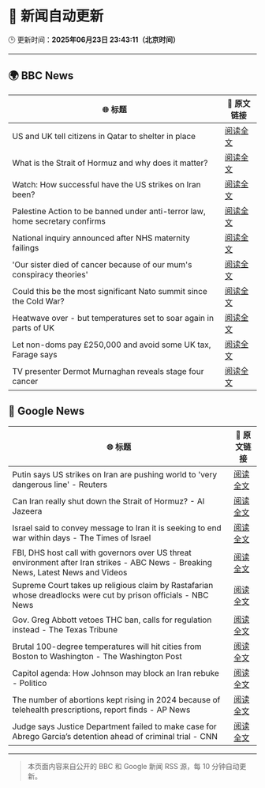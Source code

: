 # 🧠 新闻自动更新

🕒 更新时间：**2025年06月23日 23:43:11（北京时间）**

---

## 🌍 BBC News

| 🌐 标题 | 🔗 原文链接 |
|--------|-------------|
| US and UK tell citizens in Qatar to shelter in place | [阅读全文](https://www.bbc.com/news/articles/cqx29w0lrx0o) |
| What is the Strait of Hormuz and why does it matter? | [阅读全文](https://www.bbc.com/news/articles/c78n6p09pzno) |
| Watch: How successful have the US strikes on Iran been? | [阅读全文](https://www.bbc.com/news/videos/cq53l9dvggjo) |
| Palestine Action to be banned under anti-terror law, home secretary confirms | [阅读全文](https://www.bbc.com/news/articles/c4g83l33wdeo) |
| National inquiry announced after NHS maternity failings | [阅读全文](https://www.bbc.com/news/articles/c994x95yygyo) |
| 'Our sister died of cancer because of our mum's conspiracy theories' | [阅读全文](https://www.bbc.com/news/articles/crenzwyvpn1o) |
| Could this be the most significant Nato summit since the Cold War? | [阅读全文](https://www.bbc.com/news/articles/cqjqvr75v1jo) |
| Heatwave over - but temperatures set to soar again in parts of UK | [阅读全文](https://www.bbc.com/weather/articles/cj0mr0l5d9eo) |
| Let non-doms pay £250,000 and avoid some UK tax, Farage says | [阅读全文](https://www.bbc.com/news/articles/c14e03dvydno) |
| TV presenter Dermot Murnaghan reveals stage four cancer | [阅读全文](https://www.bbc.com/news/articles/cp8mql4j8e8o) |

## 📰 Google News

| 🌐 标题 | 🔗 原文链接 |
|--------|-------------|
| Putin says US strikes on Iran are pushing world to 'very dangerous line' - Reuters | [阅读全文](https://news.google.com/rss/articles/CBMipwFBVV95cUxOa1R4ZlJkQk0zejc5ekFmdHJBM1c3VnhMT2o0X3hBLTRJdTRhdEthNEZYN2x4N09FMXdDQWZmS2I4UlpfX3AtYVFvOVdIRzdSSFJPS20yZmZPRkk1cnczdEdIQTVBSFFVNFhNZmVWNEJuQU01YWJyYmpMRHJZZld5d1BWcTlSQ0xVYUdNV096UWtBSDBjbUpGWDNQOXRJejdReHNIZHZIYw?oc=5) |
| Can Iran really shut down the Strait of Hormuz? - Al Jazeera | [阅读全文](https://news.google.com/rss/articles/CBMikAFBVV95cUxNVmlyVmt4ZGlTN1o1NHk0RVJIVWQ4SkhnMkFwWFR1ckRpN2paQ3B5cmd0cGg3TDh4cU9zT045YlZXbkptNFZlSkFmUnBHM21aaUdFaExHMFJMTDA5MlBpX0lFdlVKTjVlV2xYR1ZzZW92U2psSFRKeFJkOEN2RUhUamVWS2wycnhrUExueF9fc07SAZYBQVVfeXFMTjNpR2xaVmNZblJJUEtPbnE3dGRVRTg1ZWZHLXFKN01BcC0xeDlLUTAzelozcUUwYWFfMzdncTNZYjJpYVF6QXB1RWpzSDgyRlRlRHNJS1h1a1FDQkxNU2hlU21sMlV2OE1GNGh1T2FMcFdDZ0lFTVdiVGZkVV95VjNNenM2bmJBNVZTV2V5d0RkbWo2QWx3?oc=5) |
| Israel said to convey message to Iran it is seeking to end war within days - The Times of Israel | [阅读全文](https://news.google.com/rss/articles/CBMiqAFBVV95cUxOOTc2Wi1ZZkd2LWs5WWhTcWZKMFhUZkE0My1aWE9heXRfYmNCRFVfT0l0R2hDY1YyYk9aNkVpWGtjV1U3UmY2TFJSXzBtVEhlTmh4Q2VrSlduM3lJSEtxMEJUTnRpUnpfVGpJXzV0anZDRWRfQ1FxQVRuWGVHMmwxWTVtZGtwRURoNUdHcnZTU00xWHRhVEExc0g0d19ndFR3empXcVhJU1nSAa4BQVVfeXFMT2puYVFFQTVQelpLbUZTQjIyRGswV195OFZTb3hXWlVPTm9HUTBNcjhOd3hINjBHZk5VY0l1WnNmMXBhdWV5bm9kcVNJeGk3eF9kY1BNWE9aOE82bVVJMFk0eFp3M0phWms4eWdzeTZPeFJ6UDNzT3Fsb0NnS0JXX2NUaUl1YWhDUldYSERUb0ZTVEVoOUNreDJfcXJYZUFsU0E4MkQ1UGJlWTV3enRn?oc=5) |
| FBI, DHS host call with governors over US threat environment after Iran strikes - ABC News - Breaking News, Latest News and Videos | [阅读全文](https://news.google.com/rss/articles/CBMiogFBVV95cUxPbkFDN3NfSHF2SGV1OFNQSkl6Tk9zMWtEYXB3TXFGRHBfYmFmRjBiOUpMU3RETEtfRnRja3BDY2c0R0pnOWJON1Z4bnV0VV9JLVZOWnplNlloQ1l0eW1mSkhTaWpVektYcjJnWEZyTzIzMzRndVVYUnlpbUpjcnFzVUVReEs2LVo1VEIzYzhmMVFYeEhjVDFKV21XU3o3YXhVMmfSAacBQVVfeXFMTjlneTZBM1NGYTRYbnVOSWZieFJTVndCYmFHTFczSjlXeUdCcVpsMlotUmxNQmdCLV9fMjUzMEwxUWNoLUU2UGlmNFR3NDg4YkdWSVEtcFZ3VDBmaDB1QllJVTIydTBpRS1lQlctZUFZVFZZMHhrOUdPTktUQ2hwYzZVN2xKb3VLQ21Ya3hTNEFYUko2ZEtkQXNlT2JwcGJrbU1Oc0RfY3M?oc=5) |
| Supreme Court takes up religious claim by Rastafarian whose dreadlocks were cut by prison officials - NBC News | [阅读全文](https://news.google.com/rss/articles/CBMixwFBVV95cUxNRm4wMDYxX1hnOXZhRTlpRnItU0I2TUdIODl3aF9YQ2ZjelI2MjR1NlFuS01DQUVGWGZ5eTdWNGNnbVRBcDIzaExBNUlMS1pyM29PMmd4aEpRdzJkMTRJSzg4dFNSdGNib1Mza3FsN3dnZ0NZWURFOGxIZVZsQnRvekRiVVNnMzFMVGdRcFB2TEE3US1qNjMzSmpGdXh0MlBKVS1xZE5EVDVlRWtIdHNOZFFENGMycC1RTVVnWEFMTDVIS0RZakxV0gFWQVVfeXFMUGZmVndIWXJfQmFFbGxOQVVLT1B4ZW53UXFVcFI5WmZSbllKTVNPbjJobXlMQ2pnbmZ1bHhlNmRqdHVwc09qb2VheU82Y1gzQjI3ZWVyQ1E?oc=5) |
| Gov. Greg Abbott vetoes THC ban, calls for regulation instead - The Texas Tribune | [阅读全文](https://news.google.com/rss/articles/CBMilAFBVV95cUxNMmxkckl3ZE9YekxLZTdrNzRqNU1UellLWlBBb200aDRxMUY5a2lnaUxpV1BwLXdnV2ZvMEhvZnhOZ0M5NVZJaWxETFB0c1J4SHZIWnlVYkJoMmxUV3hKRDZTTVROWFN2Q1QxVDUyRGpESE1qM0tsOVMxLXBtS3pKQ2pPZjA2aFlCeXQ2N2NieWxYdl9G?oc=5) |
| Brutal 100-degree temperatures will hit cities from Boston to Washington - The Washington Post | [阅读全文](https://news.google.com/rss/articles/CBMikwFBVV95cUxPN3VlOXpCaGd2OHl2VDFCNXZvQm5fQV9EelhHOVFrc2g5eFhlVk9JZjBnNnFSMzMyZ2c2MGlQTm9uemlNREJwZzViS3RxTWY2bHN6aHMwdjdIWVZfelNlTThxMFFxZjRnREN1WEFOR0kzWkwyb1NZdV9QVE13YkpxQmFtTS1WV3hNZDdtQXdTVnZ2Ums?oc=5) |
| Capitol agenda: How Johnson may block an Iran rebuke - Politico | [阅读全文](https://news.google.com/rss/articles/CBMixAFBVV95cUxNclFPcXhRUEk2SlE3OVl1UmV6ZmM5LXBxY0N5cEphd3AxZFlRelVwNEZCMmpYTGFueTFObzg0bF9uUmduMmttQmhHSG1NZDNEQ2hDYW1mZXAxZUNxWC0wUDlQdWZSZHBSS3JXSnpaRUt2X2Jqa3FqbWFuZVJCMkg3bTFPM1IzTEZSa0UyRXpTVU1HOVpjcjNXWnk2YWdSY2duSTdicXh1SnlNa0pQOUhuZkl1UC1GQjRiNkl0ZTZKWnJ5RFpQ?oc=5) |
| The number of abortions kept rising in 2024 because of telehealth prescriptions, report finds - AP News | [阅读全文](https://news.google.com/rss/articles/CBMirwFBVV95cUxNakhhS1VYdE9lbnFZOG1xQm1hWGVENVJIZmxSejZkcXl6OTNQSnBWRmxEdlNvT0JGRGlLb3JCcDJva2Jlb3RYNVlxTS1vU0NIMFNBMEFwdXlPbjVoWFJORHBMNC1kd2o0WEVwaWQ5MTFVU1luZXlwRTU2dW9uX3dfNlUwZjEyZUhkVDFRbElaMEJCS2FwM0FsZEFSaHM4dlJVNkgwWTVDYkVJZmo0NG93?oc=5) |
| Judge says Justice Department failed to make case for Abrego Garcia’s detention ahead of criminal trial - CNN | [阅读全文](https://news.google.com/rss/articles/CBMieEFVX3lxTE1waXFmMURKNG1kcjNNZzU3MVlZejJSU0daZjluY0drTWcwc3BXX05FTXlGYkUwTUh4dWpua3lhNThpWU9KNVJHNmt2U3pIYmxNbnEzZVVrUDN4QTdfSVBkR3BKd25zV2ZQYUgwSWpsWE1iOXdWMDJTV9IBfkFVX3lxTE4xQ3FFM2JVVXhZaW9wQ1pCMHM0bnF1UjRRb25VQUdsSzY5Z3lXekNfMmMwdjdjNWE4d2h0QlZoalhjVjRsdWh1bTl0Wm5HbnpLR0Vab1Z4SnAyYU4yaHQzZFBpcjJxVTJjLS1qRmQwT3dOejJmcGFScUJaZzJuQQ?oc=5) |

---
> 本页面内容来自公开的 BBC 和 Google 新闻 RSS 源，每 10 分钟自动更新。
